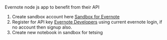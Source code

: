 Evernote node js app to benefit from their API  
1. Create sandbox account here [Sandbox for Evernote](http://sandbox.evernote.com)  
2. Register for API key [Evernote Developers](https://dev.evernote.com) using current evernote login, if no account then signup also.  
3. Create new notebook in sandbox for tetsing  


